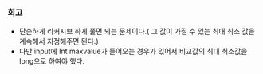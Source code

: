 ### 회고
- 단순하게 리커시브 하게 풀면 되는 문제이다.( 그 값이 가질 수 있는 최대 최소 값을 계속해서 지정해주면 된다.)
- 다만 input에 Int maxvalue가 들어오는 경우가 있어서 비교값의 최대 최소값을 long으로 하여야 했다.
